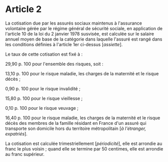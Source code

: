 # Article 2

La cotisation due par les assurés sociaux maintenus à l'assurance volontaire gérée par le régime général de sécurité sociale, en application de l'article 10 de la loi du 2 janvier 1978 susvisée, est calculée sur le salaire annuel moyen de base de la catégorie dans laquelle l'assuré est rangé dans les conditions définies à l'article 1er ci-dessus [*assiette*].

Le taux de cette cotisation est fixé à :

29,90 p. 100 pour l'ensemble des risques, soit :

13,10 p. 100 pour le risque maladie, les charges de la maternité et le risque décès ;

0,90 p. 100 pour le risque invalidité ;

15,80 p. 100 pour le risque vieillesse ;

0,10 p. 100 pour le risque veuvage ;

16,40 p. 100 pour le risque maladie, les charges de la maternité et le risque décès des membres de la famille résidant en France d'un assuré qui transporte son domicile hors du territoire métropolitain [*à l'étranger, expatriés*].

La cotisation est calculée trimestriellement [*périodicité*], elle est arrondie au franc le plus voisin ; quand elle se termine par 50 centimes, elle est arrondie au franc supérieur.
